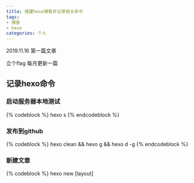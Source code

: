 ```yaml
---
title: 搭建hexo博客并记录相关命令
tags:
- 博客
- hexo
categories: 个人
---
```

2019.11.16
第一篇文章

立个flag
每月更新一篇

## 记录hexo命令
### 启动服务器本地测试
{% codeblock %}
hexo s
{% endcodeblock %}

### 发布到github
{% codeblock %}
hexo clean && hexo g && hexo d -g
{% endcodeblock %}

### 新建文章
{% codeblock %}
hexo new [layout] <title>
{% endcodeblock %}

### 新增文章的分类和标签
{% codeblock %}
---
title: Hello World
tags: //标签
- 博客 
- hexo
categories: 个人 //分类
---
{% endcodeblock %}